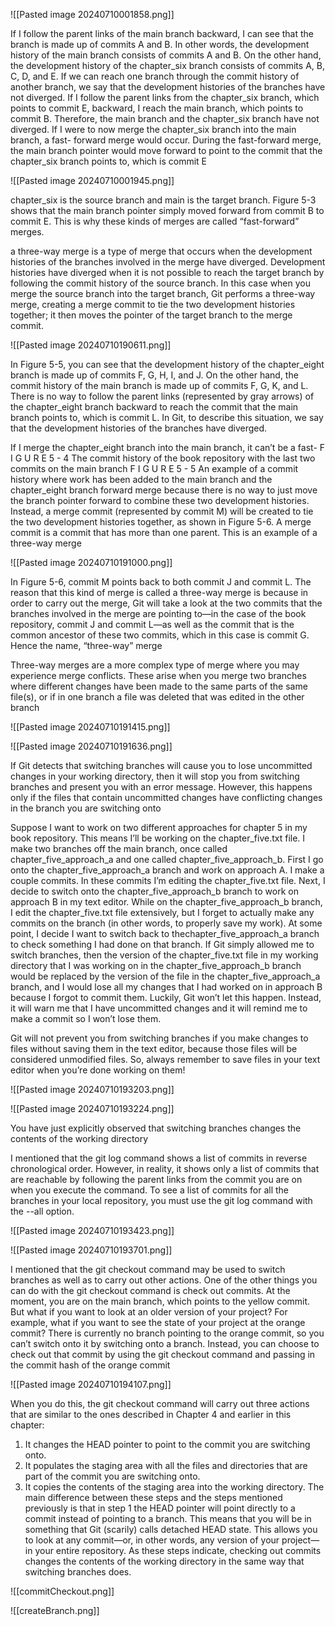 
![[Pasted image 20240710001858.png]]

If I follow the parent links of the main branch backward, I can see that the
branch is made up of commits A and B. In other words, the development
history of the main branch consists of commits A and B. On the other hand,
the development history of the chapter_six branch consists of commits A,
B, C, D, and E.
If we can reach one branch through the commit history of another branch, we
say that the development histories of the branches have not diverged. If I
follow the parent links from the chapter_six branch, which points to
commit E, backward, I reach the main branch, which points to commit B.
Therefore, the main branch and the chapter_six branch have not diverged.
If I were to now merge the chapter_six branch into the main branch, a fast-
forward merge would occur. During the fast-forward merge, the main branch
pointer would move forward to point to the commit that the chapter_six branch points to, which is commit E


![[Pasted image 20240710001945.png]]

chapter_six is the source branch and main is the
target branch. Figure 5-3 shows that the main branch pointer simply moved
forward from commit B to commit E. This is why these kinds of merges are
called “fast-forward” merges.

a three-way merge is a type of
merge that occurs when the development histories of the branches involved in
the merge have diverged. Development histories have diverged when it is not
possible to reach the target branch by following the commit history of the source
branch. In this case when you merge the source branch into the target branch, Git
performs a three-way merge, creating a merge commit to tie the two
development histories together; it then moves the pointer of the target branch to
the merge commit.

![[Pasted image 20240710190611.png]]

In Figure 5-5, you can see that the development history of the
chapter_eight branch is made up of commits F, G, H, I, and J. On the other
hand, the commit history of the main branch is made up of commits F, G, K,
and L. There is no way to follow the parent links (represented by gray
arrows) of the chapter_eight branch backward to reach the commit that the
main branch points to, which is commit L. In Git, to describe this situation,
we say that the development histories of the branches have diverged.

If I merge the chapter_eight branch into the main branch, it can’t be a fast-
F I G U R E 5 - 4
The commit history of the book repository with the last two commits on the main branch
F I G U R E 5 - 5
An example of a commit history where work has been added to the main branch and the
chapter_eight branch
forward merge because there is no way to just move the branch pointer
forward to combine these two development histories. Instead, a merge
commit (represented by commit M) will be created to tie the two
development histories together, as shown in Figure 5-6. A merge commit is a
commit that has more than one parent. This is an example of a three-way
merge

![[Pasted image 20240710191000.png]]

In Figure 5-6, commit M points back to both commit J and commit L. The
reason that this kind of merge is called a three-way merge is because in order
to carry out the merge, Git will take a look at the two commits that the
branches involved in the merge are pointing to—in the case of the book
repository, commit J and commit L—as well as the commit that is the
common ancestor of these two commits, which in this case is commit G.
Hence the name, “three-way” merge

Three-way merges are a more complex type of merge where you may experience
merge conflicts. These arise when you merge two branches where different
changes have been made to the same parts of the same file(s), or if in one branch
a file was deleted that was edited in the other branch


![[Pasted image 20240710191415.png]]


![[Pasted image 20240710191636.png]]

If Git detects that switching branches will cause you to lose uncommitted
changes in your working directory, then it will stop you from switching branches
and present you with an error message. However, this happens only if the files
that contain uncommitted changes have conflicting changes in the branch you
are switching onto

Suppose I want to work on two different approaches for chapter 5 in my book
repository. This means I’ll be working on the chapter_five.txt file. I make
two branches off the main branch, once called chapter_five_approach_a
and one called chapter_five_approach_b.
First I go onto the chapter_five_approach_a branch and work on approach
A. I make a couple commits. In these commits I’m editing the
chapter_five.txt file.
Next, I decide to switch onto the chapter_five_approach_b branch to work
on approach B in my text editor. While on the chapter_five_approach_b
branch, I edit the chapter_five.txt file extensively, but I forget to actually
make any commits on the branch (in other words, to properly save my work).
At some point, I decide I want to switch back to thechapter_five_approach_a branch to check something I had done on that
branch. If Git simply allowed me to switch branches, then the version of the
chapter_five.txt file in my working directory that I was working on in the
chapter_five_approach_b branch would be replaced by the version of the
file in the chapter_five_approach_a branch, and I would lose all my
changes that I had worked on in approach B because I forgot to commit
them.
Luckily, Git won’t let this happen. Instead, it will warn me that I have
uncommitted changes and it will remind me to make a commit so I won’t
lose them.

Git will not prevent you from switching branches if you make changes to files without saving
them in the text editor, because those files will be considered unmodified files. So, always
remember to save files in your text editor when you’re done working on them!

![[Pasted image 20240710193203.png]]


![[Pasted image 20240710193224.png]]

You have just explicitly observed that switching branches changes the contents
of the working directory

 I mentioned that the git log command shows a list of commits in reverse chronological order. However, in reality, it shows only a list of commits that are reachable by following the parent links from the commit you are on when you execute the command. To see a list
of commits for all the branches in your local repository, you must use the git log command with the --all option.

![[Pasted image 20240710193423.png]]

![[Pasted image 20240710193701.png]]

I mentioned that the git checkout command may be used to
switch branches as well as to carry out other actions. One of the other things you
can do with the git checkout command is check out commits.
At the moment, you are on the main branch, which points to the yellow commit.
But what if you want to look at an older version of your project? For example,
what if you want to see the state of your project at the orange commit?
There is currently no branch pointing to the orange commit, so you can’t switch
onto it by switching onto a branch. Instead, you can choose to check out that
commit by using the git checkout command and passing in the commit hash of
the orange commit

![[Pasted image 20240710194107.png]]

When you do this, the git checkout command will carry out three actions that
are similar to the ones described in Chapter 4 and earlier in this chapter:
1. It changes the HEAD pointer to point to the commit you are switching onto.
2. It populates the staging area with all the files and directories that are part of
the commit you are switching onto.
3. It copies the contents of the staging area into the working directory.
The main difference between these steps and the steps mentioned previously is
that in step 1 the HEAD pointer will point directly to a commit instead of pointing
to a branch. This means that you will be in something that Git (scarily) calls
detached HEAD state. This allows you to look at any commit—or, in other
words, any version of your project—in your entire repository.
As these steps indicate, checking out commits changes the contents of the
working directory in the same way that switching branches does.

![[commitCheckout.png]]



![[createBranch.png]]
